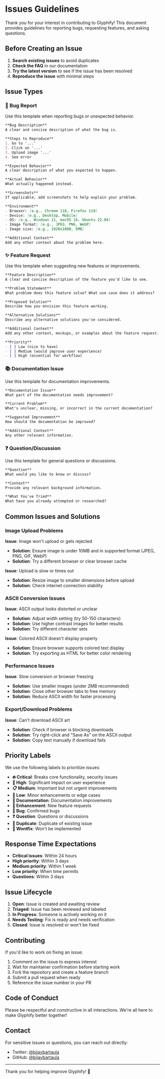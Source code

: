 # Issues Guidelines

Thank you for your interest in contributing to Glyphify! This document provides guidelines for reporting bugs, requesting features, and asking questions.

## Before Creating an Issue

1. **Search existing issues** to avoid duplicates
2. **Check the FAQ** in our documentation
3. **Try the latest version** to see if the issue has been resolved
4. **Reproduce the issue** with minimal steps

## Issue Types

### 🐛 Bug Report

Use this template when reporting bugs or unexpected behavior.

```markdown
**Bug Description**
A clear and concise description of what the bug is.

**Steps to Reproduce**
1. Go to '...'
2. Click on '...'
3. Upload image '...'
4. See error

**Expected Behavior**
A clear description of what you expected to happen.

**Actual Behavior**
What actually happened instead.

**Screenshots**
If applicable, add screenshots to help explain your problem.

**Environment**
- Browser: [e.g., Chrome 118, Firefox 119]
- Device: [e.g., Desktop, Mobile]
- OS: [e.g., Windows 11, macOS 14, Ubuntu 22.04]
- Image format: [e.g., JPEG, PNG, WebP]
- Image size: [e.g., 1920x1080, 5MB]

**Additional Context**
Add any other context about the problem here.
```

### ✨ Feature Request

Use this template when suggesting new features or improvements.

```markdown
**Feature Description**
A clear and concise description of the feature you'd like to see.

**Problem Statement**
What problem does this feature solve? What use case does it address?

**Proposed Solution**
Describe how you envision this feature working.

**Alternative Solutions**
Describe any alternative solutions you've considered.

**Additional Context**
Add any other context, mockups, or examples about the feature request.

**Priority**
- [ ] Low (nice to have)
- [ ] Medium (would improve user experience)
- [ ] High (essential for workflow)
```

### 📚 Documentation Issue

Use this template for documentation improvements.

```markdown
**Documentation Issue**
What part of the documentation needs improvement?

**Current Problem**
What's unclear, missing, or incorrect in the current documentation?

**Suggested Improvement**
How should the documentation be improved?

**Additional Context**
Any other relevant information.
```

### ❓ Question/Discussion

Use this template for general questions or discussions.

```markdown
**Question**
What would you like to know or discuss?

**Context**
Provide any relevant background information.

**What You've Tried**
What have you already attempted or researched?
```

## Common Issues and Solutions

### Image Upload Problems

**Issue**: Image won't upload or gets rejected
- **Solution**: Ensure image is under 10MB and in supported format (JPEG, PNG, GIF, WebP)
- **Solution**: Try a different browser or clear browser cache

**Issue**: Upload is slow or times out
- **Solution**: Resize image to smaller dimensions before upload
- **Solution**: Check internet connection stability

### ASCII Conversion Issues

**Issue**: ASCII output looks distorted or unclear
- **Solution**: Adjust width setting (try 50-150 characters)
- **Solution**: Use higher contrast images for better results
- **Solution**: Try different character sets

**Issue**: Colored ASCII doesn't display properly
- **Solution**: Ensure browser supports colored text display
- **Solution**: Try exporting as HTML for better color rendering

### Performance Issues

**Issue**: Slow conversion or browser freezing
- **Solution**: Use smaller images (under 2MB recommended)
- **Solution**: Close other browser tabs to free memory
- **Solution**: Reduce ASCII width for faster processing

### Export/Download Problems

**Issue**: Can't download ASCII art
- **Solution**: Check if browser is blocking downloads
- **Solution**: Try right-click and "Save As" on the ASCII output
- **Solution**: Copy text manually if download fails

## Priority Labels

We use the following labels to prioritize issues:

- **🔥 Critical**: Breaks core functionality, security issues
- **🚨 High**: Significant impact on user experience
- **📋 Medium**: Important but not urgent improvements
- **🔧 Low**: Minor enhancements or edge cases
- **📖 Documentation**: Documentation improvements
- **🎨 Enhancement**: New feature requests
- **🐛 Bug**: Confirmed bugs
- **❓ Question**: Questions or discussions
- **🔄 Duplicate**: Duplicate of existing issue
- **💭 Wontfix**: Won't be implemented

## Response Time Expectations

- **Critical issues**: Within 24 hours
- **High priority**: Within 3 days
- **Medium priority**: Within 1 week
- **Low priority**: When time permits
- **Questions**: Within 3 days

## Issue Lifecycle

1. **Open**: Issue is created and awaiting review
2. **Triaged**: Issue has been reviewed and labeled
3. **In Progress**: Someone is actively working on it
4. **Needs Testing**: Fix is ready and needs verification
5. **Closed**: Issue is resolved or won't be fixed

## Contributing

If you'd like to work on fixing an issue:

1. Comment on the issue to express interest
2. Wait for maintainer confirmation before starting work
3. Fork the repository and create a feature branch
4. Submit a pull request when ready
5. Reference the issue number in your PR

## Code of Conduct

Please be respectful and constructive in all interactions. We're all here to make Glyphify better together!

## Contact

For sensitive issues or questions, you can reach out directly:
- Twitter: [@bijaybartaula](https://x.com/bijaybartaula)
- GitHub: [@bijaybartaula](https://github.com/bijaybartaula)

---

Thank you for helping improve Glyphify! 🎨
